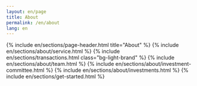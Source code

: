 ```yaml
---
layout: en/page
title: About
permalink: /en/about
lang: en
---
```

{% include en/sections/page-header.html title="About" %}
{% include en/sections/about/service.html %}
{% include en/sections/transactions.html class="bg-light-brand" %}
{% include en/sections/about/team.html %}
{% include en/sections/about/investment-committee.html %}
{% include en/sections/about/investments.html %}
{% include en/sections/get-started.html %}